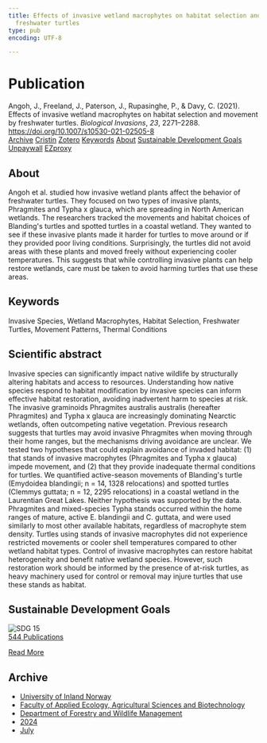 ```yaml
---
title: Effects of invasive wetland macrophytes on habitat selection and movement by
  freshwater turtles
type: pub
encoding: UTF-8

---
```

<h1>Publication</h1>
<article id="csl-bib-container-3I95N6AS" class="csl-bib-container">
  <div class="csl-bib-body"> <div class="csl-entry">Angoh, J., Freeland, J., Paterson, J., Rupasinghe, P., &#38; Davy, C. (2021). Effects of invasive wetland macrophytes on habitat selection and movement by freshwater turtles. <i>Biological Invasions</i>, <i>23</i>, 2271–2288. <a href="https://doi.org/10.1007/s10530-021-02505-8">https://doi.org/10.1007/s10530-021-02505-8</a></div> </div>
  <div class="csl-bib-buttons">
    <a href="#taxonomy-article-3I95N6AS" alt="archive" class="csl-bib-button">Archive</a>
    <a href="https://app.cristin.no/results/show.jsf?id=2280725" alt="Cristin" class="csl-bib-button">Cristin</a>
    <a href="http://zotero.org/groups/5881554/items/3I95N6AS" alt="Zotero" class="csl-bib-button">Zotero</a>
    <a href="#keywords-article-3I95N6AS" alt="keywords" class="csl-bib-button">Keywords</a>
    <a href="#about-article-3I95N6AS" alt="about_pub" class="csl-bib-button">About</a>
    <a href="#sdg-article-3I95N6AS" alt="sdg" class="csl-bib-button">Sustainable Development Goals</a>
    <a href="https://link.springer.com/content/pdf/10.1007/s10530-021-02505-8.pdf" alt="Unpaywall" class="csl-bib-button">Unpaywall</a>
    <a href="https://link.springer.com/content/pdf/10.1007/s10530-021-02505-8.pdf" alt="EZproxy" class="csl-bib-button">EZproxy</a>
  </div>
  <div id="csl-bib-meta-container-3I95N6AS"></div>
</article>
<div id="csl-bib-meta-3I95N6AS" class="csl-bib-meta">
  <article id="about-article-3I95N6AS" class="about_pub-article">
    <h1>About</h1>
    Angoh et al. studied how invasive wetland plants affect the behavior of freshwater turtles. They focused on two types of invasive plants, Phragmites and Typha x glauca, which are spreading in North American wetlands. The researchers tracked the movements and habitat choices of Blanding's turtles and spotted turtles in a coastal wetland. They wanted to see if these invasive plants made it harder for turtles to move around or if they provided poor living conditions. Surprisingly, the turtles did not avoid areas with these plants and moved freely without experiencing cooler temperatures. This suggests that while controlling invasive plants can help restore wetlands, care must be taken to avoid harming turtles that use these areas.
  </article>
  <article id="keywords-article-3I95N6AS" class="keywords-article">
    <h1>Keywords</h1>
    Invasive Species, Wetland Macrophytes, Habitat Selection, Freshwater Turtles, Movement Patterns, Thermal Conditions
  </article>
  <article id="abstract-article-3I95N6AS" class="abstract-article">
    <h1>Scientific abstract</h1>
    Invasive species can significantly impact native wildlife by structurally altering habitats and access to resources. Understanding how native species respond to habitat modification by invasive species can inform effective habitat restoration, avoiding inadvertent harm to species at risk. The invasive graminoids Phragmites australis australis (hereafter Phragmites) and Typha x glauca are increasingly dominating Nearctic wetlands, often outcompeting native vegetation. Previous research suggests that turtles may avoid invasive Phragmites when moving through their home ranges, but the mechanisms driving avoidance are unclear. We tested two hypotheses that could explain avoidance of invaded habitat: (1) that stands of invasive macrophytes (Phragmites and Typha x glauca) impede movement, and (2) that they provide inadequate thermal conditions for turtles. We quantified active-season movements of Blanding's turtle (Emydoidea blandingii; n = 14, 1328 relocations) and spotted turtles (Clemmys guttata; n = 12, 2295 relocations) in a coastal wetland in the Laurentian Great Lakes. Neither hypothesis was supported by the data. Phragmites and mixed-species Typha stands occurred within the home ranges of mature, active E. blandingii and C. guttata, and were used similarly to most other available habitats, regardless of macrophyte stem density. Turtles using stands of invasive macrophytes did not experience restricted movements or cooler shell temperatures compared to other wetland habitat types. Control of invasive macrophytes can restore habitat heterogeneity and benefit native wetland species. However, such restoration work should be informed by the presence of at-risk turtles, as heavy machinery used for control or removal may injure turtles that use these stands as habitat.
  </article>
  <article id="sdg-article-3I95N6AS" class="sdg-article">
    <h1>Sustainable Development Goals</h1>
    <div class="sdg-container"><div id="sdg15" class="sdg">
        <img src="{{< params subfolder >}}images/sdg/sdg15_en.png" class="image" alt="SDG 15">
        <div class="sdg-overlay">
          <a href="{{< params subfolder >}}en/archive/?sdg=15#archive" class="sdg-publication-count"><span>544</span> Publications</a>
          <p><a href="https://sdgs.un.org/goals/goal15" class="sdg-read-more">Read More</a></p>
        </div>
      </div></div>
  </article>
  <article id="taxonomy-article-3I95N6AS" class="taxonomy-article">
    <h1>Archive</h1>
    <ul>
      <li><a href="{{< params subfolder >}}en/archive/?key=3DCRN523">University of Inland Norway</a></li>
      <li><a href="{{< params subfolder >}}en/archive/?key=T77LXH6D">Faculty of Applied Ecology, Agricultural Sciences and Biotechnology</a></li>
      <li><a href="{{< params subfolder >}}en/archive/?key=7TRARPE3">Department of Forestry and Wildlife Management</a></li>
      <li><a href="{{< params subfolder >}}en/archive/?key=A4XX8HDP">2024</a></li>
      <li><a href="{{< params subfolder >}}en/archive/?key=XQSCGFIL">July</a></li>
    </ul>
  </article>
</div>
